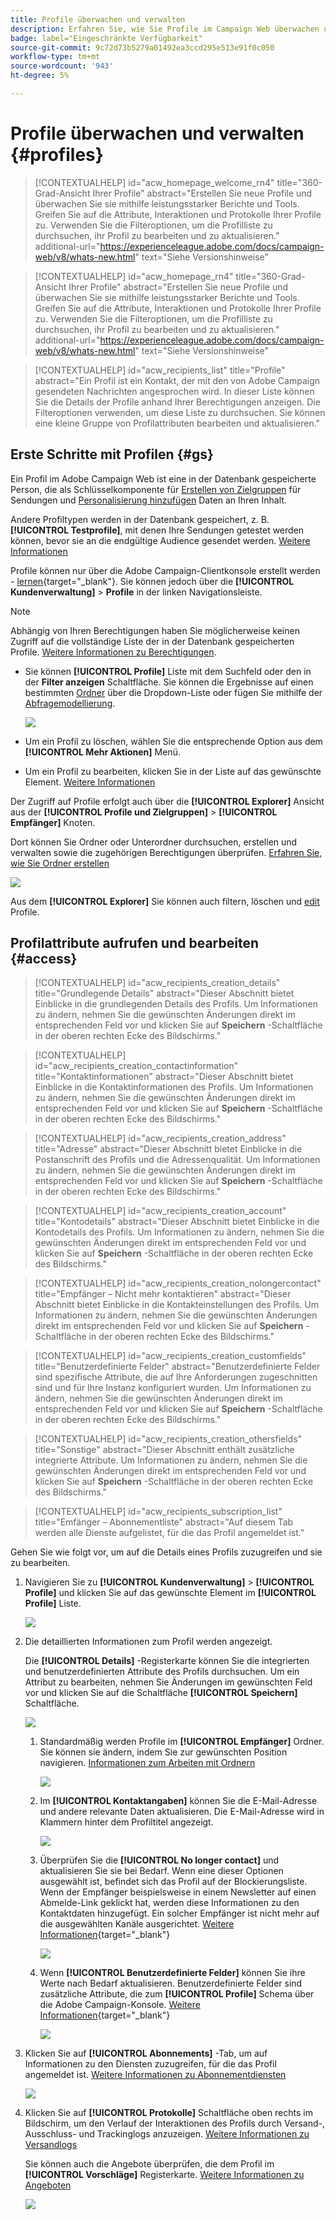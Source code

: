```yaml
---
title: Profile überwachen und verwalten
description: Erfahren Sie, wie Sie Profile im Campaign Web überwachen und verwalten.
badge: label="Eingeschränkte Verfügbarkeit"
source-git-commit: 9c72d73b5279a01492ea3ccd295e513e91f0c050
workflow-type: tm+mt
source-wordcount: '943'
ht-degree: 5%

---
```


# Profile überwachen und verwalten {#profiles}

>[!CONTEXTUALHELP]
>id="acw_homepage_welcome_rn4"
>title="360-Grad-Ansicht Ihrer Profile"
>abstract="Erstellen Sie neue Profile und überwachen Sie sie mithilfe leistungsstarker Berichte und Tools. Greifen Sie auf die Attribute, Interaktionen und Protokolle Ihrer Profile zu. Verwenden Sie die Filteroptionen, um die Profilliste zu durchsuchen, ihr Profil zu bearbeiten und zu aktualisieren."
>additional-url="https://experienceleague.adobe.com/docs/campaign-web/v8/whats-new.html" text="Siehe Versionshinweise"

<!--TO REMOVE BELOW-->
>[!CONTEXTUALHELP]
>id="acw_homepage_rn4"
>title="360-Grad-Ansicht Ihrer Profile"
>abstract="Erstellen Sie neue Profile und überwachen Sie sie mithilfe leistungsstarker Berichte und Tools. Greifen Sie auf die Attribute, Interaktionen und Protokolle Ihrer Profile zu. Verwenden Sie die Filteroptionen, um die Profilliste zu durchsuchen, ihr Profil zu bearbeiten und zu aktualisieren."
>additional-url="https://experienceleague.adobe.com/docs/campaign-web/v8/whats-new.html" text="Siehe Versionshinweise"

<!--TO REMOVE ABOVE-->


>[!CONTEXTUALHELP]
>id="acw_recipients_list"
>title="Profile"
>abstract="Ein Profil ist ein Kontakt, der mit den von Adobe Campaign gesendeten Nachrichten angesprochen wird. In dieser Liste können Sie die Details der Profile anhand Ihrer Berechtigungen anzeigen. Die Filteroptionen verwenden, um diese Liste zu durchsuchen. Sie können eine kleine Gruppe von Profilattributen bearbeiten und aktualisieren."

## Erste Schritte mit Profilen {#gs}

Ein Profil im Adobe Campaign Web ist eine in der Datenbank gespeicherte Person, die als Schlüsselkomponente für [Erstellen von Zielgruppen](create-audience.md) für Sendungen und [Personalisierung hinzufügen](../personalization/personalize.md) Daten an Ihren Inhalt.

Andere Profiltypen werden in der Datenbank gespeichert, z. B. **[!UICONTROL Testprofile]**, mit denen Ihre Sendungen getestet werden können, bevor sie an die endgültige Audience gesendet werden. [Weitere Informationen](test-profiles.md)

Profile können nur über die Adobe Campaign-Clientkonsole erstellt werden - [lernen](https://experienceleague.adobe.com/docs/campaign/campaign-v8/audience/add-profiles/create-profiles.html){target="_blank"}. Sie können jedoch über die **[!UICONTROL Kundenverwaltung]** > **Profile** in der linken Navigationsleiste.

>[!NOTE]
>
>Abhängig von Ihren Berechtigungen haben Sie möglicherweise keinen Zugriff auf die vollständige Liste der in der Datenbank gespeicherten Profile. [Weitere Informationen zu Berechtigungen](../get-started/permissions.md).

* Sie können **[!UICONTROL Profile]** Liste mit dem Suchfeld oder den in der **Filter anzeigen** Schaltfläche. Sie können die Ergebnisse auf einen bestimmten [Ordner](../get-started/permissions.md#folders) über die Dropdown-Liste oder fügen Sie mithilfe der [Abfragemodellierung](../query/query-modeler-overview.md).

  ![](assets/profiles-list-filters.png)

* Um ein Profil zu löschen, wählen Sie die entsprechende Option aus dem **[!UICONTROL Mehr Aktionen]** Menü.

* Um ein Profil zu bearbeiten, klicken Sie in der Liste auf das gewünschte Element. [Weitere Informationen](#access)

Der Zugriff auf Profile erfolgt auch über die **[!UICONTROL Explorer]** Ansicht aus der **[!UICONTROL Profile und Zielgruppen]** > **[!UICONTROL Empfänger]** Knoten.

Dort können Sie Ordner oder Unterordner durchsuchen, erstellen und verwalten sowie die zugehörigen Berechtigungen überprüfen. [Erfahren Sie, wie Sie Ordner erstellen](../get-started/permissions.md#folders)

![](assets/profiles-explorer-folder.png)

Aus dem **[!UICONTROL Explorer]** Sie können auch filtern, löschen und [edit](#access) Profile.

## Profilattribute aufrufen und bearbeiten {#access}

>[!CONTEXTUALHELP]
>id="acw_recipients_creation_details"
>title="Grundlegende Details"
>abstract="Dieser Abschnitt bietet Einblicke in die grundlegenden Details des Profils. Um Informationen zu ändern, nehmen Sie die gewünschten Änderungen direkt im entsprechenden Feld vor und klicken Sie auf **Speichern** -Schaltfläche in der oberen rechten Ecke des Bildschirms."

>[!CONTEXTUALHELP]
>id="acw_recipients_creation_contactinformation"
>title="Kontaktinformationen"
>abstract="Dieser Abschnitt bietet Einblicke in die Kontaktinformationen des Profils. Um Informationen zu ändern, nehmen Sie die gewünschten Änderungen direkt im entsprechenden Feld vor und klicken Sie auf **Speichern** -Schaltfläche in der oberen rechten Ecke des Bildschirms."

>[!CONTEXTUALHELP]
>id="acw_recipients_creation_address"
>title="Adresse"
>abstract="Dieser Abschnitt bietet Einblicke in die Postanschrift des Profils und die Adressenqualität. Um Informationen zu ändern, nehmen Sie die gewünschten Änderungen direkt im entsprechenden Feld vor und klicken Sie auf **Speichern** -Schaltfläche in der oberen rechten Ecke des Bildschirms."

>[!CONTEXTUALHELP]
>id="acw_recipients_creation_account"
>title="Kontodetails"
>abstract="Dieser Abschnitt bietet Einblicke in die Kontodetails des Profils. Um Informationen zu ändern, nehmen Sie die gewünschten Änderungen direkt im entsprechenden Feld vor und klicken Sie auf **Speichern** -Schaltfläche in der oberen rechten Ecke des Bildschirms."

>[!CONTEXTUALHELP]
>id="acw_recipients_creation_nolongercontact"
>title="Empfänger – Nicht mehr kontaktieren"
>abstract="Dieser Abschnitt bietet Einblicke in die Kontakteinstellungen des Profils. Um Informationen zu ändern, nehmen Sie die gewünschten Änderungen direkt im entsprechenden Feld vor und klicken Sie auf **Speichern** -Schaltfläche in der oberen rechten Ecke des Bildschirms."

>[!CONTEXTUALHELP]
>id="acw_recipients_creation_customfields"
>title="Benutzerdefinierte Felder"
>abstract="Benutzerdefinierte Felder sind spezifische Attribute, die auf Ihre Anforderungen zugeschnitten sind und für Ihre Instanz konfiguriert wurden. Um Informationen zu ändern, nehmen Sie die gewünschten Änderungen direkt im entsprechenden Feld vor und klicken Sie auf **Speichern** -Schaltfläche in der oberen rechten Ecke des Bildschirms."

>[!CONTEXTUALHELP]
>id="acw_recipients_creation_othersfields"
>title="Sonstige"
>abstract="Dieser Abschnitt enthält zusätzliche integrierte Attribute. Um Informationen zu ändern, nehmen Sie die gewünschten Änderungen direkt im entsprechenden Feld vor und klicken Sie auf **Speichern** -Schaltfläche in der oberen rechten Ecke des Bildschirms."

>[!CONTEXTUALHELP]
>id="acw_recipients_subscription_list"
>title="Emfänger – Abonnementliste"
>abstract="Auf diesem Tab werden alle Dienste aufgelistet, für die das Profil angemeldet ist."

Gehen Sie wie folgt vor, um auf die Details eines Profils zuzugreifen und sie zu bearbeiten.

1. Navigieren Sie zu **[!UICONTROL Kundenverwaltung]** > **[!UICONTROL Profile]** und klicken Sie auf das gewünschte Element im **[!UICONTROL Profile]** Liste.

   ![](assets/profiles-list-select.png)

1. Die detaillierten Informationen zum Profil werden angezeigt.

   Die **[!UICONTROL Details]** -Registerkarte können Sie die integrierten und benutzerdefinierten Attribute des Profils durchsuchen. Um ein Attribut zu bearbeiten, nehmen Sie Änderungen im gewünschten Feld vor und klicken Sie auf die Schaltfläche **[!UICONTROL Speichern]** Schaltfläche.

   ![](assets/profile-details.png)

   1. Standardmäßig werden Profile im **[!UICONTROL Empfänger]** Ordner. Sie können sie ändern, indem Sie zur gewünschten Position navigieren. [Informationen zum Arbeiten mit Ordnern](../get-started/permissions.md#folders)

      ![](assets/profile-folder.png)

   1. Im **[!UICONTROL Kontaktangaben]** können Sie die E-Mail-Adresse und andere relevante Daten aktualisieren. Die E-Mail-Adresse wird in Klammern hinter dem Profiltitel angezeigt.

      ![](assets/profile-address.png)

   1. Überprüfen Sie die **[!UICONTROL No longer contact]** und aktualisieren Sie sie bei Bedarf. Wenn eine dieser Optionen ausgewählt ist, befindet sich das Profil auf der Blockierungsliste. Wenn der Empfänger beispielsweise in einem Newsletter auf einen Abmelde-Link geklickt hat, werden diese Informationen zu den Kontaktdaten hinzugefügt. Ein solcher Empfänger ist nicht mehr auf die ausgewählten Kanäle ausgerichtet. [Weitere Informationen](https://experienceleague.adobe.com/docs/campaign/campaign-v8/send/failures/quarantines.html){target="_blank"}

      ![](assets/profile-no-longer-contact.png)

   1. Wenn **[!UICONTROL Benutzerdefinierte Felder]** können Sie ihre Werte nach Bedarf aktualisieren. Benutzerdefinierte Felder sind zusätzliche Attribute, die zum **[!UICONTROL Profile]** Schema über die Adobe Campaign-Konsole. [Weitere Informationen](https://experienceleague.adobe.com/docs/campaign/campaign-v8/developer/shemas-forms/extend-schema.html){target="_blank"}

      ![](assets/profile-custom-fields.png)

1. Klicken Sie auf **[!UICONTROL Abonnements]** -Tab, um auf Informationen zu den Diensten zuzugreifen, für die das Profil angemeldet ist. [Weitere Informationen zu Abonnementdiensten](manage-services.md)

   ![](assets/profile-subscriptions.png)

1. Klicken Sie auf **[!UICONTROL Protokolle]** Schaltfläche oben rechts im Bildschirm, um den Verlauf der Interaktionen des Profils durch Versand-, Ausschluss- und Trackinglogs anzuzeigen. [Weitere Informationen zu Versandlogs](../monitor/delivery-logs.md)

   Sie können auch die Angebote überprüfen, die dem Profil im **[!UICONTROL Vorschläge]** Registerkarte. [Weitere Informationen zu Angeboten](../msg/offers.md)

   ![](assets/profile-logs.png)
